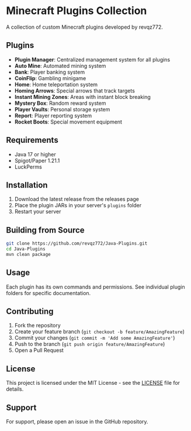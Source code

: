 # Minecraft Plugins Collection

A collection of custom Minecraft plugins developed by revqz772.

## Plugins

- **Plugin Manager**: Centralized management system for all plugins
- **Auto Mine**: Automated mining system
- **Bank**: Player banking system
- **CoinFlip**: Gambling minigame
- **Home**: Home teleportation system
- **Homing Arrows**: Special arrows that track targets
- **Instant Mining Zones**: Areas with instant block breaking
- **Mystery Box**: Random reward system
- **Player Vaults**: Personal storage system
- **Report**: Player reporting system
- **Rocket Boots**: Special movement equipment

## Requirements

- Java 17 or higher
- Spigot/Paper 1.21.1
- LuckPerms

## Installation

1. Download the latest release from the releases page
2. Place the plugin JARs in your server's `plugins` folder
3. Restart your server

## Building from Source

```bash
git clone https://github.com/revqz772/Java-Plugins.git
cd Java-Plugins
mvn clean package
```

## Usage

Each plugin has its own commands and permissions. See individual plugin folders for specific documentation.

## Contributing

1. Fork the repository
2. Create your feature branch (`git checkout -b feature/AmazingFeature`)
3. Commit your changes (`git commit -m 'Add some AmazingFeature'`)
4. Push to the branch (`git push origin feature/AmazingFeature`)
5. Open a Pull Request

## License

This project is licensed under the MIT License - see the [LICENSE](LICENSE) file for details.

## Support

For support, please open an issue in the GitHub repository.
